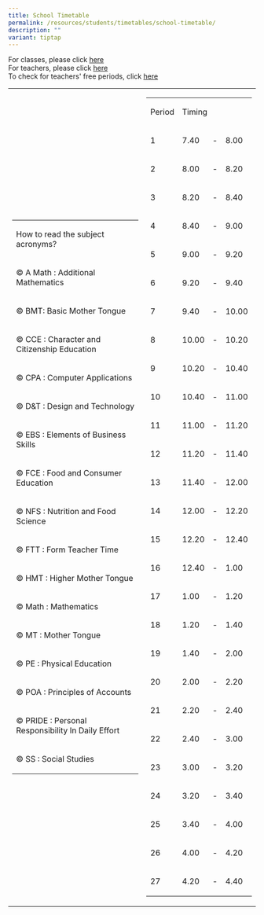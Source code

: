 ```yaml
---
title: School Timetable
permalink: /resources/students/timetables/school-timetable/
description: ""
variant: tiptap
---
```

<p>For classes, please click <a href="https://drive.google.com/drive/folders/1yxPoY1T8elgA12x8oiZcZn9VeVB_kagY?usp=drive_link" rel="noopener noreferrer nofollow" target="_blank">here</a><br>For teachers, please click <a href="https://drive.google.com/drive/folders/1kN1DwWUNpRaKb7ypW-KAfMJCepOm776v" rel="noopener noreferrer nofollow" target="_blank">here</a> <br>To check for teachers' free periods, click <a href="https://script.google.com/macros/u/1/s/AKfycbxlocY_MI3jdhxY9IQFJM-95g6lryrXEmAl_cn3E0_gAQYVuot3VJjU56CyuN0N45ro/exec" rel="noopener noreferrer nofollow" target="_blank">here</a><br></p><table><tbody><tr><td rowspan="1" colspan="1"><table><tbody><tr><td rowspan="1" colspan="1"><p>How to read the subject acronyms?</p></td></tr><tr><td rowspan="1" colspan="1"><p>© A Math : Additional Mathematics</p></td></tr><tr><td rowspan="1" colspan="1"><p>© BMT: Basic Mother Tongue</p></td></tr><tr><td rowspan="1" colspan="1"><p>© CCE : Character and Citizenship Education</p></td></tr><tr><td rowspan="1" colspan="1"><p>© CPA : Computer Applications</p></td></tr><tr><td rowspan="1" colspan="1"><p>© D&amp;T : Design and Technology</p></td></tr><tr><td rowspan="1" colspan="1"><p>© EBS : Elements of Business Skills</p></td></tr><tr><td rowspan="1" colspan="1"><p>© FCE : Food and Consumer Education</p></td></tr><tr><td rowspan="1" colspan="1"><p>© NFS : Nutrition and Food Science</p></td></tr><tr><td rowspan="1" colspan="1"><p>© FTT : Form Teacher Time</p></td></tr><tr><td rowspan="1" colspan="1"><p>© HMT : Higher Mother Tongue</p></td></tr><tr><td rowspan="1" colspan="1"><p>© Math : Mathematics</p></td></tr><tr><td rowspan="1" colspan="1"><p>© MT : Mother Tongue</p></td></tr><tr><td rowspan="1" colspan="1"><p>© PE : Physical Education</p></td></tr><tr><td rowspan="1" colspan="1"><p>© POA : Principles of Accounts</p></td></tr><tr><td rowspan="1" colspan="1"><p>© PRIDE : Personal Responsibility In Daily Effort</p></td></tr><tr><td rowspan="1" colspan="1"><p>© SS : Social Studies</p></td></tr></tbody></table></td><td rowspan="1" colspan="1"><table><tbody><tr><td rowspan="1" colspan="1"><p>Period</p></td><td rowspan="1" colspan="3"><p>Timing</p></td></tr><tr><td rowspan="1" colspan="1"><p>1</p></td><td rowspan="1" colspan="1"><p>7.40</p></td><td rowspan="1" colspan="1"><p>-</p></td><td rowspan="1" colspan="1"><p>8.00</p></td></tr><tr><td rowspan="1" colspan="1"><p>2</p></td><td rowspan="1" colspan="1"><p>8.00</p></td><td rowspan="1" colspan="1"><p>-</p></td><td rowspan="1" colspan="1"><p>8.20</p></td></tr><tr><td rowspan="1" colspan="1"><p>3</p></td><td rowspan="1" colspan="1"><p>8.20</p></td><td rowspan="1" colspan="1"><p>-</p></td><td rowspan="1" colspan="1"><p>8.40</p></td></tr><tr><td rowspan="1" colspan="1"><p>4</p></td><td rowspan="1" colspan="1"><p>8.40</p></td><td rowspan="1" colspan="1"><p>-</p></td><td rowspan="1" colspan="1"><p>9.00</p></td></tr><tr><td rowspan="1" colspan="1"><p>5</p></td><td rowspan="1" colspan="1"><p>9.00</p></td><td rowspan="1" colspan="1"><p>-</p></td><td rowspan="1" colspan="1"><p>9.20</p></td></tr><tr><td rowspan="1" colspan="1"><p>6</p></td><td rowspan="1" colspan="1"><p>9.20</p></td><td rowspan="1" colspan="1"><p>-</p></td><td rowspan="1" colspan="1"><p>9.40</p></td></tr><tr><td rowspan="1" colspan="1"><p>7</p></td><td rowspan="1" colspan="1"><p>9.40</p></td><td rowspan="1" colspan="1"><p>-</p></td><td rowspan="1" colspan="1"><p>10.00</p></td></tr><tr><td rowspan="1" colspan="1"><p>8</p></td><td rowspan="1" colspan="1"><p>10.00</p></td><td rowspan="1" colspan="1"><p>-</p></td><td rowspan="1" colspan="1"><p>10.20</p></td></tr><tr><td rowspan="1" colspan="1"><p>9</p></td><td rowspan="1" colspan="1"><p>10.20</p></td><td rowspan="1" colspan="1"><p>-</p></td><td rowspan="1" colspan="1"><p>10.40</p></td></tr><tr><td rowspan="1" colspan="1"><p>10</p></td><td rowspan="1" colspan="1"><p>10.40</p></td><td rowspan="1" colspan="1"><p>-</p></td><td rowspan="1" colspan="1"><p>11.00</p></td></tr><tr><td rowspan="1" colspan="1"><p>11</p></td><td rowspan="1" colspan="1"><p>11.00</p></td><td rowspan="1" colspan="1"><p>-</p></td><td rowspan="1" colspan="1"><p>11.20</p></td></tr><tr><td rowspan="1" colspan="1"><p>12</p></td><td rowspan="1" colspan="1"><p>11.20</p></td><td rowspan="1" colspan="1"><p>-</p></td><td rowspan="1" colspan="1"><p>11.40</p></td></tr><tr><td rowspan="1" colspan="1"><p>13</p></td><td rowspan="1" colspan="1"><p>11.40</p></td><td rowspan="1" colspan="1"><p>-</p></td><td rowspan="1" colspan="1"><p>12.00</p></td></tr><tr><td rowspan="1" colspan="1"><p>14</p></td><td rowspan="1" colspan="1"><p>12.00</p></td><td rowspan="1" colspan="1"><p>-</p></td><td rowspan="1" colspan="1"><p>12.20</p></td></tr><tr><td rowspan="1" colspan="1"><p>15</p></td><td rowspan="1" colspan="1"><p>12.20</p></td><td rowspan="1" colspan="1"><p>-</p></td><td rowspan="1" colspan="1"><p>12.40</p></td></tr><tr><td rowspan="1" colspan="1"><p>16</p></td><td rowspan="1" colspan="1"><p>12.40</p></td><td rowspan="1" colspan="1"><p>-</p></td><td rowspan="1" colspan="1"><p>1.00</p></td></tr><tr><td rowspan="1" colspan="1"><p>17</p></td><td rowspan="1" colspan="1"><p>1.00</p></td><td rowspan="1" colspan="1"><p>-</p></td><td rowspan="1" colspan="1"><p>1.20</p></td></tr><tr><td rowspan="1" colspan="1"><p>18</p></td><td rowspan="1" colspan="1"><p>1.20</p></td><td rowspan="1" colspan="1"><p>-</p></td><td rowspan="1" colspan="1"><p>1.40</p></td></tr><tr><td rowspan="1" colspan="1"><p>19</p></td><td rowspan="1" colspan="1"><p>1.40</p></td><td rowspan="1" colspan="1"><p>-</p></td><td rowspan="1" colspan="1"><p>2.00</p></td></tr><tr><td rowspan="1" colspan="1"><p>20</p></td><td rowspan="1" colspan="1"><p>2.00</p></td><td rowspan="1" colspan="1"><p>-</p></td><td rowspan="1" colspan="1"><p>2.20</p></td></tr><tr><td rowspan="1" colspan="1"><p>21</p></td><td rowspan="1" colspan="1"><p>2.20</p></td><td rowspan="1" colspan="1"><p>-</p></td><td rowspan="1" colspan="1"><p>2.40</p></td></tr><tr><td rowspan="1" colspan="1"><p>22</p></td><td rowspan="1" colspan="1"><p>2.40</p></td><td rowspan="1" colspan="1"><p>-</p></td><td rowspan="1" colspan="1"><p>3.00</p></td></tr><tr><td rowspan="1" colspan="1"><p>23</p></td><td rowspan="1" colspan="1"><p>3.00</p></td><td rowspan="1" colspan="1"><p>-</p></td><td rowspan="1" colspan="1"><p>3.20</p></td></tr><tr><td rowspan="1" colspan="1"><p>24</p></td><td rowspan="1" colspan="1"><p>3.20</p></td><td rowspan="1" colspan="1"><p>-</p></td><td rowspan="1" colspan="1"><p>3.40</p></td></tr><tr><td rowspan="1" colspan="1"><p>25</p></td><td rowspan="1" colspan="1"><p>3.40</p></td><td rowspan="1" colspan="1"><p>-</p></td><td rowspan="1" colspan="1"><p>4.00</p></td></tr><tr><td rowspan="1" colspan="1"><p>26</p></td><td rowspan="1" colspan="1"><p>4.00</p></td><td rowspan="1" colspan="1"><p>-</p></td><td rowspan="1" colspan="1"><p>4.20</p></td></tr><tr><td rowspan="1" colspan="1"><p>27</p></td><td rowspan="1" colspan="1"><p>4.20</p></td><td rowspan="1" colspan="1"><p>-</p></td><td rowspan="1" colspan="1"><p>4.40</p></td></tr></tbody></table></td></tr></tbody></table><p></p>